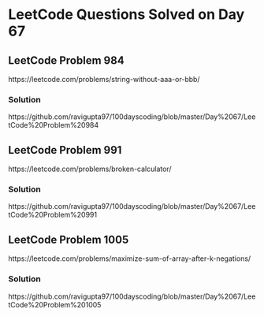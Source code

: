 # LeetCode Questions Solved on Day 67

<h2>LeetCode Problem 984</h2>  https://leetcode.com/problems/string-without-aaa-or-bbb/
<h3>Solution</h3>  https://github.com/ravigupta97/100dayscoding/blob/master/Day%2067/LeetCode%20Problem%20984

<h2>LeetCode Problem 991</h2>  https://leetcode.com/problems/broken-calculator/
<h3>Solution</h3>  https://github.com/ravigupta97/100dayscoding/blob/master/Day%2067/LeetCode%20Problem%20991

<h2>LeetCode Problem 1005</h2>  https://leetcode.com/problems/maximize-sum-of-array-after-k-negations/
<h3>Solution</h3>  https://github.com/ravigupta97/100dayscoding/blob/master/Day%2067/LeetCode%20Problem%201005
